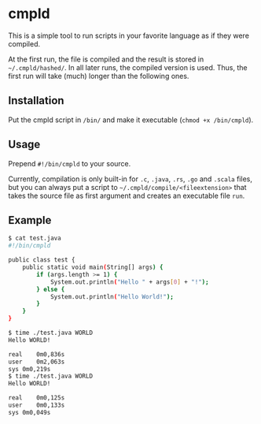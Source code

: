 # cmpld
This is a simple tool to run scripts in your favorite language as if they were compiled.

At the first run, the file is compiled and the result is stored in `~/.cmpld/hashed/`.
In all later runs, the compiled version is used.
Thus, the first run will take (much) longer than the following ones.

## Installation
Put the cmpld script in `/bin/` and make it executable (`chmod +x /bin/cmpld`).

## Usage
Prepend `#!/bin/cmpld` to your source.

Currently, compilation is only built-in for `.c`, `.java`, `.rs`, `.go` and `.scala` files, but you can always put a script to `~/.cmpld/compile/<fileextension>` that takes the source file as first argument and creates an executable file `run`.


## Example

```bash
$ cat test.java 
#!/bin/cmpld

public class test {
	public static void main(String[] args) {
		if (args.length >= 1) {
			System.out.println("Hello " + args[0] + "!");
		} else {
			System.out.println("Hello World!");
		}
	}
}

$ time ./test.java WORLD
Hello WORLD!

real	0m0,836s
user	0m2,063s
sys	0m0,219s
$ time ./test.java WORLD
Hello WORLD!

real	0m0,125s
user	0m0,133s
sys	0m0,049s
```
